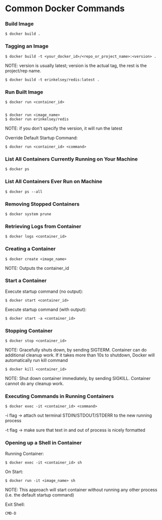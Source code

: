 # Common Docker Commands

### Build Image

    $ docker build .

### Tagging an Image

    $ docker build -t <your_docker_id>/<repo_or_project_name>:<version> .

NOTE: version is usually latest; version is the actual tag, the rest is the project/rep name.

    $ docker build -t erinkelsey/redis:latest .

### Run Built Image

    $ docker run <container_id>


    $ docker run <image_name>
    $ docker run erinkelsey/redis

NOTE: if you don't specify the version, it will run the latest

Override Default Startup Command:

    $ docker run <container_id> <command>

### List All Containers Currently Running on Your Machine

    $ docker ps

### List All Containers Ever Run on Machine

    $ docker ps --all

### Removing Stopped Containers

    $ docker system prune

### Retrieving Logs from Container

    $ docker logs <container_id>

### Creating a Container

    $ docker create <image_name>

NOTE: Outputs the container_id

### Start a Container

Execute startup command (no output):

    $ docker start <container_id>

Execute startup command (with output):

    $ docker start -a <container_id>

### Stopping Container

    $ docker stop <container_id>

NOTE: Gracefully shuts down, by sending SIGTERM. Container can do additional cleanup work. If it takes more than 10s to shutdown, Docker will automatically run kill command

    $ docker kill <container_id>

NOTE: Shut down container immediately, by sending SIGKILL. Container cannot do any cleanup work.

### Executing Commands in Running Containers

    $ docker exec -it <container_id> <command>

-i flag -> attach out terminal STDIN/STDOUT/STDERR to the new running process

-t flag -> make sure that text in and out of process is nicely formatted

### Opening up a Shell in Container

Running Container:

    $ docker exec -it <container_id> sh

On Start:

    $ docker run -it <image_name> sh

NOTE: This approach will start container without running any other process (i.e. the default startup command)

Exit Shell:

    CMD-D
